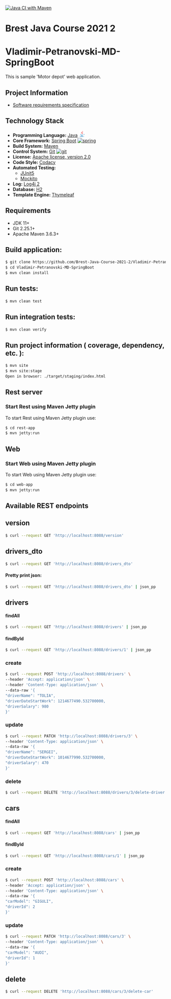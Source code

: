 [![Java CI with Maven](https://github.com/Brest-Java-Course-2021-2/Vladimir-Petranovski-MD-SpringBoot/actions/workflows/maven.yml/badge.svg)](https://github.com/Brest-Java-Course-2021-2/Vladimir-Petranovski-multimodule/actions/workflows/maven.yml)

# Brest Java Course 2021 2

# Vladimir-Petranovski-MD-SpringBoot

This is sample 'Motor depot' web application.

## Project Information

- [Software requirements specification](documents/src/motor_depot.md)

## Technology Stack

- **Programming Language:** [Java](https://www.java.com) <a href="https://www.java.com" target="_blank"> <img src="https://raw.githubusercontent.com/devicons/devicon/master/icons/java/java-original.svg" alt="java" width="20" height="20"/> </a>
- **Core Framework:** [Spring Boot](https://spring.io/projects/spring-boot) <a href="https://spring.io/projects/spring-boot" target="_blank" rel="noreferrer"> <img src="https://www.vectorlogo.zone/logos/springio/springio-icon.svg" alt="spring" width="18" height="18"/> </a>
- **Build System:** [Maven](https://maven.apache.org/)
- **Control System:** [Git](https://git-scm.com/) <a href="https://git-scm.com/" target="_blank" rel="noreferrer"> <img src="https://www.vectorlogo.zone/logos/git-scm/git-scm-icon.svg" alt="git" width="18" height="18"/> </a>
- **License:** [Apache license, version 2.0](http://www.apache.org/licenses/LICENSE-2.0)
- **Code Style:** [Codacy](https://www.codacy.com/)
- **Automated Testing:**
    - [JUnit5](https://junit.org/junit5/)
    - [Mockito](http://site.mockito.org/)
- **Log:** [Log4j 2](https://logging.apache.org/log4j/2.x/)
- **Database:** [H2](http://www.h2database.com/html/main.html)
- **Template Engine:** [Thymeleaf](https://www.thymeleaf.org/)

## Requirements

* JDK 11+
* Git 2.25.1+
* Apache Maven 3.6.3+

## Build application:
```bash
$ git clone https://github.com/Brest-Java-Course-2021-2/Vladimir-Petranovski-MD-SpringBoot
$ cd Vladimir-Petranovski-MD-SpringBoot
$ mvn clean install
```

## Run tests:
```bash
$ mvn clean test
```

## Run integration tests:
```bash
$ mvn clean verify
```

## Run project information ( coverage, dependency, etc. ):
```bash
$ mvn site
$ mvn site:stage
Open in browser: ./target/staging/index.html
```

## Rest server

### Start Rest using Maven Jetty plugin

To start Rest using Maven Jetty plugin use:

```bash
$ cd rest-app
$ mvn jetty:run
```

## Web

### Start Web using Maven Jetty plugin

To start Web using Maven Jetty plugin use:

```bash
$ cd web-app
$ mvn jetty:run
```

## Available REST endpoints

## version

```bash
$ curl --request GET 'http://localhost:8088/version'
```

## drivers_dto

```bash
$ curl --request GET 'http://localhost:8088/drivers_dto'
```

#### Pretty print json:

```bash
$ curl --request GET 'http://localhost:8088/drivers_dto' | json_pp
```

## drivers

#### findAll

```bash
$ curl --request GET 'http://localhost:8088/drivers' | json_pp
```

#### findById

```bash
$ curl --request GET 'http://localhost:8088/drivers/1' | json_pp
```

### create

```bash
$ curl --request POST 'http://localhost:8088/drivers' \
--header 'Accept: application/json' \
--header 'Content-Type: application/json' \
--data-raw '{
"driverName": "TOLIA",
"driverDateStartWork": 1214677490.532700000,
"driverSalary": 980
}'
```

### update

```bash
$ curl --request PATCH 'http://localhost:8088/drivers/3' \
--header 'Content-Type: application/json' \
--data-raw '{
"driverName": "SERGEI",
"driverDateStartWork": 1014677990.532700000,
"driverSalary": 470
}'
```

### delete

```bash
$ curl --request DELETE 'http://localhost:8088/drivers/3/delete-driver'
```

## cars

#### findAll

```bash
$ curl --request GET 'http://localhost:8088/cars' | json_pp
```

#### findById

```bash
$ curl --request GET 'http://localhost:8088/cars/1' | json_pp
```

### create

```bash
$ curl --request POST 'http://localhost:8088/cars' \
--header 'Accept: application/json' \
--header 'Content-Type: application/json' \
--data-raw '{
"carModel": "GIGULI",
"driverId": 2
}'
```

### update

```bash
$ curl --request PATCH 'http://localhost:8088/cars/3' \
--header 'Content-Type: application/json' \
--data-raw '{
"carModel": "AUDI",
"driverId": 1
}'
```

## delete

```bash
$ curl --request DELETE 'http://localhost:8088/cars/3/delete-car'
```
